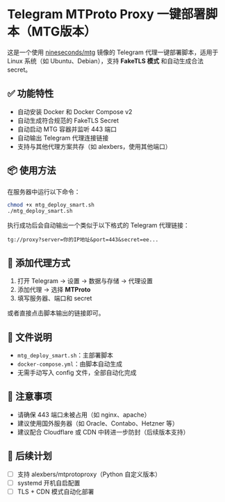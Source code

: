 # Telegram MTProto Proxy 一键部署脚本（MTG版本）

这是一个使用 [nineseconds/mtg](https://github.com/nineseconds/mtg) 镜像的 Telegram 代理一键部署脚本，适用于 Linux 系统（如 Ubuntu、Debian），支持 **FakeTLS 模式** 和自动生成合法 secret。

## ✅ 功能特性

- 自动安装 Docker 和 Docker Compose v2
- 自动生成符合规范的 FakeTLS Secret
- 自动启动 MTG 容器并监听 443 端口
- 自动输出 Telegram 代理连接链接
- 支持与其他代理方案共存（如 alexbers，使用其他端口）

## 📦 使用方法

在服务器中运行以下命令：

```bash
chmod +x mtg_deploy_smart.sh
./mtg_deploy_smart.sh
```

执行成功后会自动输出一个类似于以下格式的 Telegram 代理链接：

```
tg://proxy?server=你的IP地址&port=443&secret=ee...
```

## 📲 添加代理方式

1. 打开 Telegram → 设置 → 数据与存储 → 代理设置
2. 添加代理 → 选择 **MTProto**
3. 填写服务器、端口和 secret

或者直接点击脚本输出的链接即可。

## 📁 文件说明

- `mtg_deploy_smart.sh`：主部署脚本
- `docker-compose.yml`：由脚本自动生成
- 无需手动写入 config 文件，全部自动化完成

## 🧱 注意事项

- 请确保 443 端口未被占用（如 nginx、apache）
- 建议使用国外服务器（如 Oracle、Contabo、Hetzner 等）
- 建议配合 Cloudflare 或 CDN 中转进一步防封（后续版本支持）

## 🧩 后续计划

- [ ] 支持 alexbers/mtprotoproxy（Python 自定义版本）
- [ ] systemd 开机自启配置
- [ ] TLS + CDN 模式自动化部署
